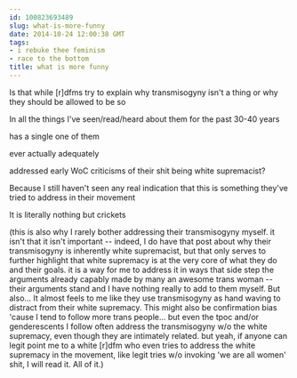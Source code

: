 ```yaml
---
id: 100823693489
slug: what-is-more-funny
date: 2014-10-24 12:00:38 GMT
tags:
- i rebuke thee feminism
- race to the bottom
title: what is more funny
---
```

<p>Is that while [r]dfms try to explain why transmisogyny isn't a thing or why they should be allowed to be so</p>&#13;
<p>In all the things I've seen/read/heard about them for the past 30-40 years</p>&#13;
<p>has a single one of them </p>&#13;
<p>ever actually adequately</p>&#13;
<p>addressed early WoC criticisms of their shit being white supremacist? </p>&#13;
<p>Because I still haven't seen any real indication that this is something they've tried to address in their movement</p>&#13;
<p>It is literally nothing but crickets</p>&#13;
<p>(this is also why I rarely bother addressing their transmisogyny myself. it isn't that it isn't important -- indeed, I do have that post about why their transmisogyny is inherently white supremacist, but that only serves to further highlight that white supremacy is at the very core of what they do and their goals. it is a way for me to address it in ways that side step the arguments already capably made by many an awesome trans woman -- their arguments stand and I have nothing really to add to them myself. But also... It almost feels to me like they use transmisogyny as hand waving to distract from their white supremacy. This might also be confirmation bias 'cause I tend to follow more trans people... but even the tpoc and/or genderescents I follow often address the transmisogyny w/o the white supremacy, even though they are intimately related. but yeah, if anyone can legit point me to a white [r]dfm who even tries to address the white supremacy in the movement, like legit tries w/o invoking 'we are all women' shit, I will read it. All of it.)</p>